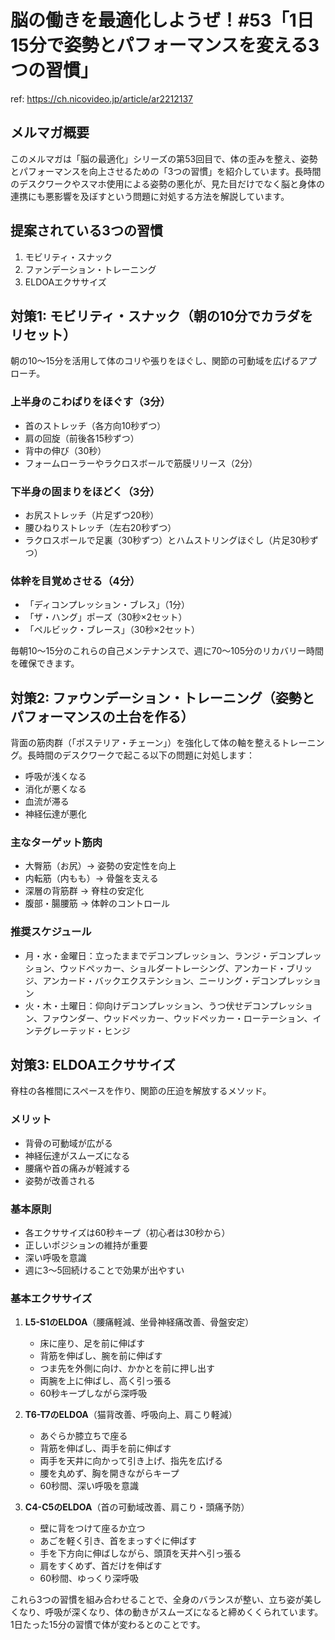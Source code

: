 # 脳の働きを最適化しようぜ！#53「1日15分で姿勢とパフォーマンスを変える3つの習慣」

ref: <https://ch.nicovideo.jp/article/ar2212137>

## メルマガ概要

このメルマガは「脳の最適化」シリーズの第53回目で、体の歪みを整え、姿勢とパフォーマンスを向上させるための「3つの習慣」を紹介しています。長時間のデスクワークやスマホ使用による姿勢の悪化が、見た目だけでなく脳と身体の連携にも悪影響を及ぼすという問題に対処する方法を解説しています。

## 提案されている3つの習慣

1. モビリティ・スナック
2. ファンデーション・トレーニング
3. ELDOAエクササイズ

## 対策1: モビリティ・スナック（朝の10分でカラダをリセット）

朝の10〜15分を活用して体のコリや張りをほぐし、関節の可動域を広げるアプローチ。

### 上半身のこわばりをほぐす（3分）

- 首のストレッチ（各方向10秒ずつ）
- 肩の回旋（前後各15秒ずつ）
- 背中の伸び（30秒）
- フォームローラーやラクロスボールで筋膜リリース（2分）

### 下半身の固まりをほどく（3分）

- お尻ストレッチ（片足ずつ20秒）
- 腰ひねりストレッチ（左右20秒ずつ）
- ラクロスボールで足裏（30秒ずつ）とハムストリングほぐし（片足30秒ずつ）

### 体幹を目覚めさせる（4分）

- 「ディコンプレッション・ブレス」（1分）
- 「ザ・ハング」ポーズ（30秒×2セット）
- 「ペルビック・ブレース」（30秒×2セット）

毎朝10〜15分のこれらの自己メンテナンスで、週に70〜105分のリカバリー時間を確保できます。

## 対策2: ファウンデーション・トレーニング（姿勢とパフォーマンスの土台を作る）

背面の筋肉群（「ポステリア・チェーン」）を強化して体の軸を整えるトレーニング。長時間のデスクワークで起こる以下の問題に対処します：

- 呼吸が浅くなる
- 消化が悪くなる
- 血流が滞る
- 神経伝達が悪化

### 主なターゲット筋肉

- 大臀筋（お尻）→ 姿勢の安定性を向上
- 内転筋（内もも）→ 骨盤を支える
- 深層の背筋群 → 脊柱の安定化
- 腹部・腸腰筋 → 体幹のコントロール

### 推奨スケジュール

- 月・水・金曜日：立ったままでデコンプレッション、ランジ・デコンプレッション、ウッドペッカー、ショルダートレーシング、アンカード・ブリッジ、アンカード・バックエクステンション、ニーリング・デコンプレッション
- 火・木・土曜日：仰向けデコンプレッション、うつ伏せデコンプレッション、ファウンダー、ウッドペッカー、ウッドペッカー・ローテーション、インテグレーテッド・ヒンジ

## 対策3: ELDOAエクササイズ

脊柱の各椎間にスペースを作り、関節の圧迫を解放するメソッド。

### メリット

- 背骨の可動域が広がる
- 神経伝達がスムーズになる
- 腰痛や首の痛みが軽減する
- 姿勢が改善される

### 基本原則

- 各エクササイズは60秒キープ（初心者は30秒から）
- 正しいポジションの維持が重要
- 深い呼吸を意識
- 週に3〜5回続けることで効果が出やすい

### 基本エクササイズ

1. **L5-S1のELDOA**（腰痛軽減、坐骨神経痛改善、骨盤安定）
   - 床に座り、足を前に伸ばす
   - 背筋を伸ばし、腕を前に伸ばす
   - つま先を外側に向け、かかとを前に押し出す
   - 両腕を上に伸ばし、高く引っ張る
   - 60秒キープしながら深呼吸

2. **T6-T7のELDOA**（猫背改善、呼吸向上、肩こり軽減）
   - あぐらか膝立ちで座る
   - 背筋を伸ばし、両手を前に伸ばす
   - 両手を天井に向かって引き上げ、指先を広げる
   - 腰を丸めず、胸を開きながらキープ
   - 60秒間、深い呼吸を意識

3. **C4-C5のELDOA**（首の可動域改善、肩こり・頭痛予防）
   - 壁に背をつけて座るか立つ
   - あごを軽く引き、首をまっすぐに伸ばす
   - 手を下方向に伸ばしながら、頭頂を天井へ引っ張る
   - 肩をすくめず、首だけを伸ばす
   - 60秒間、ゆっくり深呼吸

これら3つの習慣を組み合わせることで、全身のバランスが整い、立ち姿が美しくなり、呼吸が深くなり、体の動きがスムーズになると締めくくられています。1日たった15分の習慣で体が変わるとのことです。
